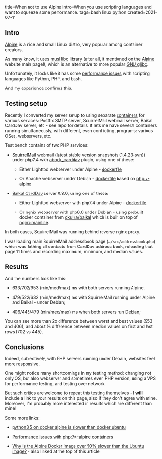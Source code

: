 title=When not to use Alpine
intro=When you use scripting languages and want to squeeze some performance.
tags=bash linux python
created=2021-07-11

Intro
-----

[Alpine][a] is a nice and small Linux distro, very popular among container creators.

As many know, it uses [musl libc][m] library (after all, it mentioned on the [Alpine][a] website main page!),
which is an alternative to more popular [GNU glibc][g].

Unfortunately, it looks like it has some [performance issues][so] with scripting languages like Python, PHP, and bash.

[a]: https://alpinelinux.org/
[m]: https://musl.libc.org/about.html
[g]: https://www.gnu.org/software/libc/
[so]: https://superuser.com/a/1234279

And my experience confirms this.

Testing setup
-------------

Recently I converted my server setup to using separate [containers][] for various services:
Postfix SMTP server, SquirrelMail webmail server, Baikal CardDav server, etc - see repo for details.
It lets me have several containers running simultaneously, with different, even conflicting, programs:
various OSes, webservers, etc.

Test bench contains of two PHP services:

* [SquirrelMail][] webmail (latest stable version snapshots (1.4.23-svn)) under php7.4 with [abook_carddav][ab] plugin, using one of these:

	* Either Lighttpd webserver under Alpine - [dockerfile][sq1]

	* Or Apache webserver under Debian - [dockerfile][sq2] based on [php:7-alpine][php]

* [Baikal CardDav][baikal] server 0.8.0, using one of these:

	* Either Lighttpd webserver with php7.4 under Alpine - [dockerfile][b1]

	* Or ngnix webserver with php8.0 under Debian - using prebuilt docker container from [ckulka/baikal][] which is built on top of [nginx:mainline][nginx].

[containers]: https://github.com/Lex-2008/containers
[SquirrelMail]: http://squirrelmail.org/
[ab]: https://github.com/Lex-2008/abook_carddav
[baikal]: https://sabre.io/baikal/
[sq1]: https://github.com/Lex-2008/containers/blob/46f32475ae9887a88685d4c548c2712c036dfefa/squirrelmail.cont/build/Dockerfile
[sq2]: https://github.com/Lex-2008/containers/blob/4510700e6ae1cf18ec07770f2637ef2e8e8f72d0/squirrelmail.cont/build/Dockerfile
[php]: https://github.com/docker-library/php/blob/master/7.4/buster/apache/Dockerfile
[b1]: https://github.com/Lex-2008/containers/blob/46f32475ae9887a88685d4c548c2712c036dfefa/baikal.cont/build/Dockerfile
[ckulka/baikal]: https://hub.docker.com/r/ckulka/baikal
[nginx]: https://github.com/nginxinc/docker-nginx/blob/master/mainline/debian/Dockerfile

In both cases, SquirrelMail was running behind reverse nginx proxy.

I was loading main SquirrelMail addressbook page
(`…/src/addressbook.php`)
which was fething all contacts from CardDav address book,
reloading that page 11 times and recording maximum, minimum, and median values.

Results
-------

And the numbers look like this:

* 633/702/953 (min/med/max) ms with both servers running Alpine.

* 479/522/632 (min/med/max) ms with SquirrelMail running under Alpine and Baikal - under Debian;

* 406/445/479 (min/med/max) ms when both servers run Debian;

You can see more than 2x difference between worst and best values (953 and 406),
and about ⅓ difference between median values on first and last rows (702 vs 445).

Conclusions
-----------

Indeed, subjectively, with PHP servers running under Debain, websites feel more responsive.

One might notice many shortcomings in my testing method:
changing not only OS, but also webserver and sometimes even PHP version,
using a VPS for performance testing,
and testing over network.

But such critics are welcome to repeat this testing themselves -
I **will** include a link to your results on this page,
also if they don't agree with mine.
Moreover, I'm probably more interested in results which are different than mine!

Some more links:

* [python3.5 on docker alpine is slower than docker ubuntu](https://github.com/gliderlabs/docker-alpine/issues/300)

* [Performance issues with php:7*-alpine containers](https://github.com/docker-library/php/issues/592)

* [Why is the Alpine Docker image over 50% slower than the Ubuntu image?](https://superuser.com/questions/1219609/why-is-the-alpine-docker-image-over-50-slower-than-the-ubuntu-image) - also linked at the top of this article
